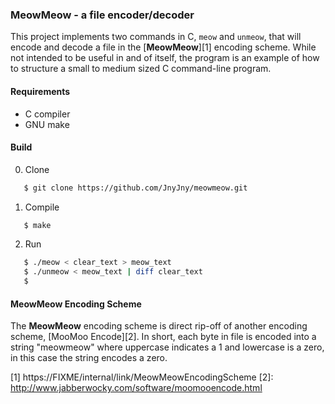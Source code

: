 ### MeowMeow - a file encoder/decoder

This project implements two commands in C, ```meow``` and ```unmeow```,
that will encode and decode a file in the [**MeowMeow**][1] encoding scheme.
While not intended to be useful in and of itself, the program is an
example of how to structure a small to medium sized C command-line program.

#### Requirements

- C compiler
- GNU make

#### Build

0. Clone

```bash
   $ git clone https://github.com/JnyJny/meowmeow.git
```

1. Compile
```bash
   $ make
```

2. Run
```bash
   $ ./meow < clear_text > meow_text
   $ ./unmeow < meow_text | diff clear_text
   $
```

#### MeowMeow Encoding Scheme

The **MeowMeow** encoding scheme is direct rip-off of another encoding
scheme, [MooMoo Encode][2]. In short, each byte in file is encoded
into a string "meowmeow" where uppercase indicates a 1 and lowercase
is a zero, in this case the string encodes a zero.


[1] https://FIXME/internal/link/MeowMeowEncodingScheme
[2]: http://www.jabberwocky.com/software/moomooencode.html
